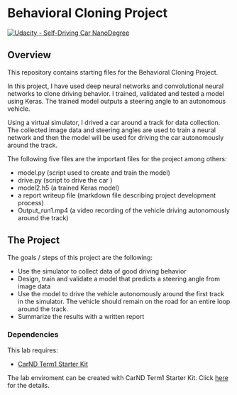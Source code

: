 # Behavioral Cloning Project

[![Udacity - Self-Driving Car NanoDegree](https://s3.amazonaws.com/udacity-sdc/github/shield-carnd.svg)](http://www.udacity.com/drive)

Overview
---
This repository contains starting files for the Behavioral Cloning Project.

In this project, I have used deep neural networks and convolutional neural networks to clone driving behavior. I trained, validated and tested a model using Keras. The trained model outputs a steering angle to an autonomous vehicle.

Using a virtual simulator, I drived a car around a track for data collection. The collected image data and steering angles are used to train a neural network and then the model will be used for driving the car autonomously around the track.

The following five files are the important files for the project among others: 
* model.py (script used to create and train the model)
* drive.py (script to drive the car )
* model2.h5 (a trained Keras model)
* a report writeup file (markdown file describing project development process)
* Output_run1.mp4 (a video recording of the vehicle driving autonomously around the track)

The Project
---
The goals / steps of this project are the following:
* Use the simulator to collect data of good driving behavior 
* Design, train and validate a model that predicts a steering angle from image data
* Use the model to drive the vehicle autonomously around the first track in the simulator. The vehicle should remain on the road for an entire loop around the track.
* Summarize the results with a written report

### Dependencies
This lab requires:

* [CarND Term1 Starter Kit](https://github.com/udacity/CarND-Term1-Starter-Kit)

The lab enviroment can be created with CarND Term1 Starter Kit. Click [here](https://github.com/udacity/CarND-Term1-Starter-Kit/blob/master/README.md) for the details.
